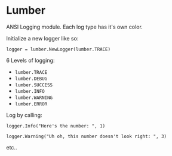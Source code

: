 # Lumber
ANSI Logging module. Each log type has it's own color.

Initialize a new logger like so: 

`logger = lumber.NewLogger(lumber.TRACE)`

6 Levels of logging:
- `lumber.TRACE`
- `lumber.DEBUG`
- `lumber.SUCCESS`
- `lumber.INFO`
- `lumber.WARNING`
- `lumber.ERROR`


Log by calling:

`logger.Info("Here's the number: ", 1)`

`logger.Warning("Uh oh, this number doesn't look right: ", 3)`

etc..
